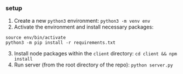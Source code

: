 ### setup

1) Create a new `python3` environment: `python3 -m venv env`
2) Activate the environment and install necessary packages:
```
source env/bin/activate
python3 -m pip install -r requirements.txt
```
3) Install node packages within the `client` directory: `cd client && npm install`
4) Run server (from the root directory of the repo): `python server.py`